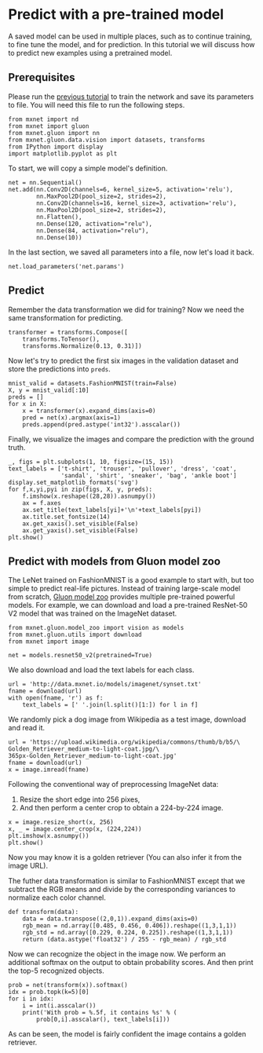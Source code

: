 <!--- Licensed to the Apache Software Foundation (ASF) under one -->
<!--- or more contributor license agreements.  See the NOTICE file -->
<!--- distributed with this work for additional information -->
<!--- regarding copyright ownership.  The ASF licenses this file -->
<!--- to you under the Apache License, Version 2.0 (the -->
<!--- "License"); you may not use this file except in compliance -->
<!--- with the License.  You may obtain a copy of the License at -->

<!---   http://www.apache.org/licenses/LICENSE-2.0 -->

<!--- Unless required by applicable law or agreed to in writing, -->
<!--- software distributed under the License is distributed on an -->
<!--- "AS IS" BASIS, WITHOUT WARRANTIES OR CONDITIONS OF ANY -->
<!--- KIND, either express or implied.  See the License for the -->
<!--- specific language governing permissions and limitations -->
<!--- under the License. -->

# Predict with a pre-trained model

A saved model can be used in multiple places, such as to continue training, to fine tune the model, and for prediction. In this tutorial we will discuss how to predict new examples using a pretrained model.

## Prerequisites

Please run the [previous tutorial](train.md) to train the network and save its parameters to file. You will need this file to run the following steps.

```{.python .input  n=1}
from mxnet import nd
from mxnet import gluon
from mxnet.gluon import nn
from mxnet.gluon.data.vision import datasets, transforms
from IPython import display
import matplotlib.pyplot as plt
```

To start, we will copy a simple model's definition.

```{.python .input  n=2}
net = nn.Sequential()
net.add(nn.Conv2D(channels=6, kernel_size=5, activation='relu'),
        nn.MaxPool2D(pool_size=2, strides=2),
        nn.Conv2D(channels=16, kernel_size=3, activation='relu'),
        nn.MaxPool2D(pool_size=2, strides=2),
        nn.Flatten(),
        nn.Dense(120, activation="relu"),
        nn.Dense(84, activation="relu"),
        nn.Dense(10))
```

In the last section, we saved all parameters into a file, now let's load it back.

```{.python .input  n=3}
net.load_parameters('net.params')
```

## Predict

Remember the data transformation we did for training? Now we need the same transformation for predicting.

```{.python .input  n=4}
transformer = transforms.Compose([
    transforms.ToTensor(),
    transforms.Normalize(0.13, 0.31)])
```

Now let's try to predict the first six images in the validation dataset and store the predictions into `preds`.

```{.python .input  n=5}
mnist_valid = datasets.FashionMNIST(train=False)
X, y = mnist_valid[:10]
preds = []
for x in X:
    x = transformer(x).expand_dims(axis=0)
    pred = net(x).argmax(axis=1)
    preds.append(pred.astype('int32').asscalar())
```

Finally, we visualize the images and compare the prediction with the ground truth.

```{.python .input  n=15}
_, figs = plt.subplots(1, 10, figsize=(15, 15))
text_labels = ['t-shirt', 'trouser', 'pullover', 'dress', 'coat',
               'sandal', 'shirt', 'sneaker', 'bag', 'ankle boot']
display.set_matplotlib_formats('svg')
for f,x,yi,pyi in zip(figs, X, y, preds):
    f.imshow(x.reshape((28,28)).asnumpy())
    ax = f.axes
    ax.set_title(text_labels[yi]+'\n'+text_labels[pyi])
    ax.title.set_fontsize(14)
    ax.get_xaxis().set_visible(False)
    ax.get_yaxis().set_visible(False)
plt.show()
```

## Predict with models from Gluon model zoo


The LeNet trained on FashionMNIST is a good example to start with, but too simple to predict real-life pictures. Instead of training large-scale model from scratch, [Gluon model zoo](https://mxnet.apache.org/api/python/gluon/model_zoo.html) provides multiple pre-trained powerful models. For example, we can download and load a pre-trained ResNet-50 V2 model that was trained on the ImageNet dataset.

```{.python .input  n=7}
from mxnet.gluon.model_zoo import vision as models
from mxnet.gluon.utils import download
from mxnet import image

net = models.resnet50_v2(pretrained=True)
```

We also download and load the text labels for each class.

```{.python .input  n=8}
url = 'http://data.mxnet.io/models/imagenet/synset.txt'
fname = download(url)
with open(fname, 'r') as f:
    text_labels = [' '.join(l.split()[1:]) for l in f]
```

We randomly pick a dog image from Wikipedia as a test image, download and read it.

```{.python .input  n=9}
url = 'https://upload.wikimedia.org/wikipedia/commons/thumb/b/b5/\
Golden_Retriever_medium-to-light-coat.jpg/\
365px-Golden_Retriever_medium-to-light-coat.jpg'
fname = download(url)
x = image.imread(fname)
```

Following the conventional way of preprocessing ImageNet data:

1. Resize the short edge into 256 pixes,
2. And then perform a center crop to obtain a 224-by-224 image.

```{.python .input  n=10}
x = image.resize_short(x, 256)
x, _ = image.center_crop(x, (224,224))
plt.imshow(x.asnumpy())
plt.show()
```

Now you may know it is a golden retriever (You can also infer it from the image URL).

The futher data transformation is similar to FashionMNIST except that we subtract the RGB means and divide by the corresponding variances to normalize each color channel.

```{.python .input  n=11}
def transform(data):
    data = data.transpose((2,0,1)).expand_dims(axis=0)
    rgb_mean = nd.array([0.485, 0.456, 0.406]).reshape((1,3,1,1))
    rgb_std = nd.array([0.229, 0.224, 0.225]).reshape((1,3,1,1))
    return (data.astype('float32') / 255 - rgb_mean) / rgb_std
```

Now we can recognize the object in the image now. We perform an additional softmax on the output to obtain probability scores. And then print the top-5 recognized objects.

```{.python .input  n=12}
prob = net(transform(x)).softmax()
idx = prob.topk(k=5)[0]
for i in idx:
    i = int(i.asscalar())
    print('With prob = %.5f, it contains %s' % (
        prob[0,i].asscalar(), text_labels[i]))
```

As can be seen, the model is fairly confident the image contains a golden retriever.
